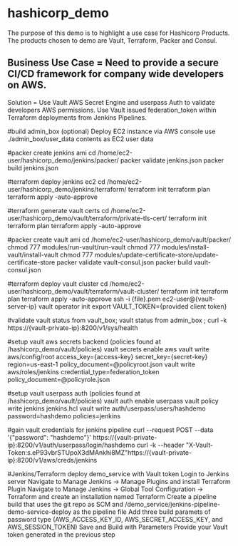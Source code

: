 # hashicorp_demo

The purpose of this demo is to highlight a use case for Hashicorp Products.  
The products chosen to demo are Vault, Terraform, Packer and Consul.
## Business Use Case = Need to provide a secure CI/CD framework for company wide developers on AWS. 
Solution = Use Vault AWS Secret Engine and userpass Auth to validate developers AWS permissions. Use Vault issued federation_token within Terraform deployments from Jenkins Pipelines. 

#build admin_box (optional)
Deploy EC2 instance via AWS console
use ./admin_box/user_data contents as EC2 user data

#packer create jenkins ami
cd /home/ec2-user/hashicorp_demo/jenkins/packer/
packer validate jenkins.json
packer build jenkins.json

#terraform deploy jenkins ec2
cd /home/ec2-user/hashicorp_demo/jenkins/terraform/
terraform init
terraform plan
terraform apply -auto-approve

#terraform generate vault certs
cd /home/ec2-user/hashicorp_demo/vault/terraform/private-tls-cert/
terraform init
terraform plan
terraform apply -auto-approve

#packer create vault ami
cd /home/ec2-user/hashicorp_demo/vault/packer/
chmod 777 modules/run-vault/run-vault
chmod 777 modules/install-vault/install-vault
chmod 777 modules/update-certificate-store/update-certificate-store
packer validate vault-consul.json
packer build vault-consul.json

#terraform deploy vault cluster
cd /home/ec2-user/hashicorp_demo/vault/terraform/vault-cluster/
terraform init
terraform plan
terraform apply -auto-approve
ssh -i {file}.pem ec2-user@{vault-server-ip}
vault operator init
export VAULT_TOKEN={provided client token}

#validate vault status
from vault_box; vault status
from admin_box ; curl -k https://{vault-private-ip}:8200/v1/sys/health

#setup vault aws secrets backend (policies found at /hashicorp_demo/vault/policies)
vault secrets enable aws
vault write aws/config/root access_key={access-key} secret_key={secret-key} region=us-east-1 policy_document=@policyroot.json
vault write aws/roles/jenkins credential_type=federation_token policy_document=@policyrole.json

#setup vault userpass auth (policies found at /hashicorp_demo/vault/policies)
vault auth enable userpass
vault policy write jenkins jenkins.hcl
vault write auth/userpass/users/hashdemo password=hashdemo policies=jenkins

#gain vault credentials for jenkins pipeline
curl --request POST --data '{"password": "hashdemo"}' https://{vault-private-ip}:8200/v1/auth/userpass/login/hashdemo
curl -k --header "X-Vault-Token:s.eP93vbrSTUpoX3dMAnkhi8MZ"https://{vault-private-ip}:8200/v1/aws/creds/jenkins

#Jenkins/Terraform deploy demo_service with Vault token
Login to Jenkins server
Navigate to Manage Jenkins -> Manage Plugins and install Terraform Plugin
Navigate to Manage Jenkins -> Global Tool Configuration -> Terraform and create an installation named Terraform
Create a pipeline build that uses the git repo as SCM and /demo_service/jenkins-pipeline-demo-service-deploy as the pipeline file
Add three build paramets of password type (AWS_ACCESS_KEY_ID, AWS_SECRET_ACCESS_KEY, and AWS_SESSION_TOKEN)
Save and Build with Parameters
Provide your Vault token generated in the previous step

